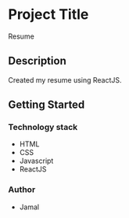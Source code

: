 # Project Title

Resume

## Description

Created my resume using ReactJS.

## Getting Started

### Technology stack

* HTML
* CSS
* Javascript
* ReactJS

### Author

* Jamal